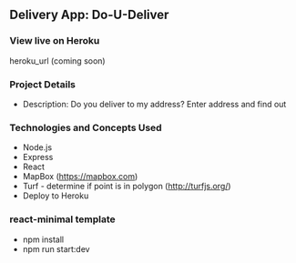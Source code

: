 ## Delivery App:  Do-U-Deliver

### View live on Heroku

heroku_url (coming soon)

### Project Details

- Description:  Do you deliver to my address?  Enter address and find out

### Technologies and Concepts Used

- Node.js
- Express
- React
- MapBox (https://mapbox.com)
- Turf - determine if point is in polygon (http://turfjs.org/)
- Deploy to Heroku

### react-minimal template

- npm install
- npm run start:dev